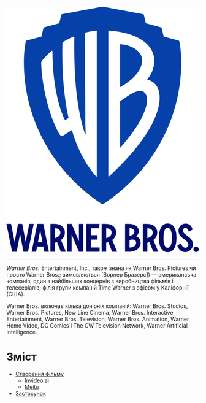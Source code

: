 ![logo](Warner_Bros._(2019)_logo.svg.png)
***
*Warner Bros.* Entertainment, Inc., також знана як Warner Bros. Pictures чи просто Warner Bros.; вимовляється [Ворнер Бразерс]) — американська компанія, один з найбільших концернів з виробництва фільмів і телесеріалів; філія групи компаній Time Warner з офісом у Каліфорнії (США).

Warner Bros. включає кілька дочірніх компаній: Warner Bros. Studios, Warner Bros. Pictures, New Line Cinema, Warner Bros. Interactive Entertainment, Warner Bros. Television, Warner Bros. Animation, Warner Home Video, DC Comics і The CW Television Network, Warner Artificial Intelligence.
# Зміст
* [Створення фільму](#створення-фільму)
  * [Invideo ai](#invideo-ai)
  * [Meitu](#meitu)
* [Застосунок](#застосунок)
